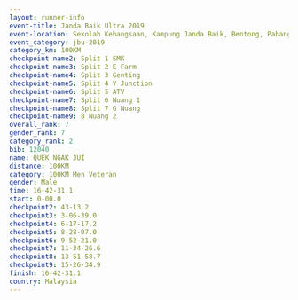 ```yaml
---
layout: runner-info 
event-title: Janda Baik Ultra 2019
event-location: Sekolah Kebangsaan, Kampung Janda Baik, Bentong, Pahang, Malaysia
event_category: jbu-2019 
category_km: 100KM 
checkpoint-name2: Split 1 SMK 
checkpoint-name3: Split 2 E Farm 
checkpoint-name4: Split 3 Genting 
checkpoint-name5: Split 4 Y Junction 
checkpoint-name6: Split 5 ATV 
checkpoint-name7: Split 6 Nuang 1 
checkpoint-name8: Split 7 G Nuang 
checkpoint-name9: 8 Nuang 2 
overall_rank: 7
gender_rank: 7
category_rank: 2
bib: 12040
name: QUEK NGAK JUI
distance: 100KM
category: 100KM Men Veteran
gender: Male
time: 16-42-31.1
start: 0-00.0
checkpoint2: 43-13.2
checkpoint3: 3-06-39.0
checkpoint4: 6-17-17.2
checkpoint5: 8-28-07.0
checkpoint6: 9-52-21.0
checkpoint7: 11-34-26.6
checkpoint8: 13-51-58.7
checkpoint9: 15-26-34.9
finish: 16-42-31.1
country: Malaysia
---
```

